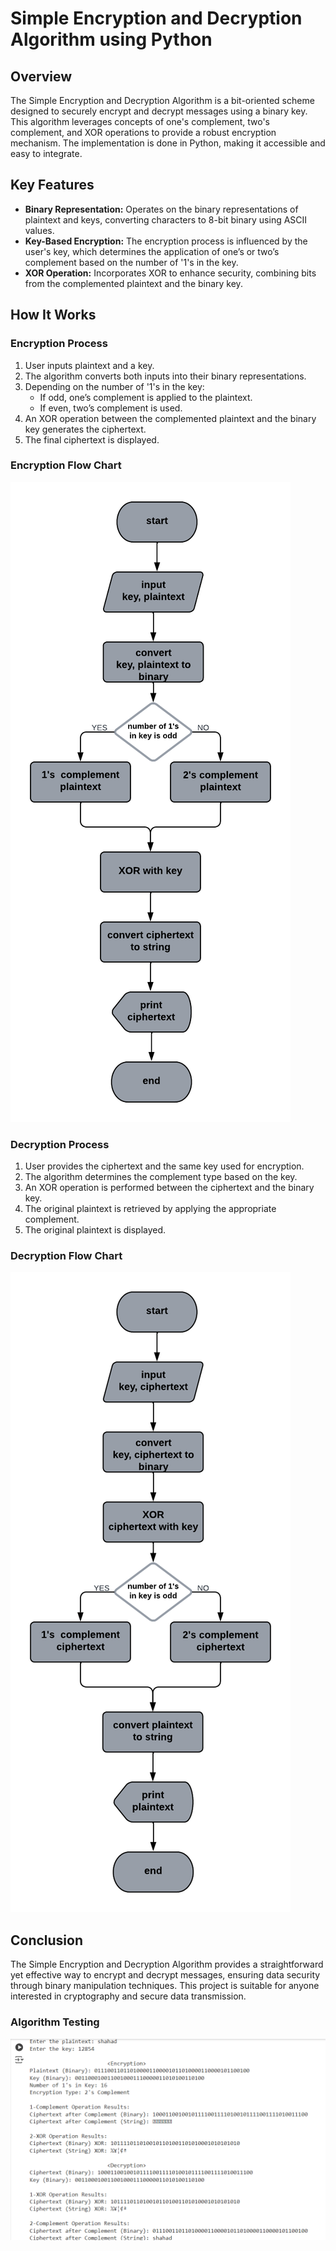 # Simple Encryption and Decryption Algorithm using Python

## Overview

The Simple Encryption and Decryption Algorithm is a bit-oriented scheme designed to securely encrypt and decrypt messages using a binary key. This algorithm leverages concepts of one's complement, two's complement, and XOR operations to provide a robust encryption mechanism. The implementation is done in Python, making it accessible and easy to integrate.

## Key Features

- **Binary Representation:** Operates on the binary representations of plaintext and keys, converting characters to 8-bit binary using ASCII values.
- **Key-Based Encryption:** The encryption process is influenced by the user's key, which determines the application of one’s or two’s complement based on the number of '1's in the key.
- **XOR Operation:** Incorporates XOR to enhance security, combining bits from the complemented plaintext and the binary key.

## How It Works

### Encryption Process

1. User inputs plaintext and a key.
2. The algorithm converts both inputs into their binary representations.
3. Depending on the number of '1's in the key:
   - If odd, one’s complement is applied to the plaintext.
   - If even, two’s complement is used.
4. An XOR operation between the complemented plaintext and the binary key generates the ciphertext.
5. The final ciphertext is displayed.

### Encryption Flow Chart
![Encryption Flow Chart](EncryptionFlowChart.png)


### Decryption Process

1. User provides the ciphertext and the same key used for encryption.
2. The algorithm determines the complement type based on the key.
3. An XOR operation is performed between the ciphertext and the binary key.
4. The original plaintext is retrieved by applying the appropriate complement.
5. The original plaintext is displayed.

### Decryption Flow Chart
![Decryption Flow Chart](DecryptionFlowChart.png)

## Conclusion

The Simple Encryption and Decryption Algorithm provides a straightforward yet effective way to encrypt and decrypt messages, ensuring data security through binary manipulation techniques. This project is suitable for anyone interested in cryptography and secure data transmission.

### Algorithm Testing
![Algorithm Testing](AlgorithmTesting.png)
